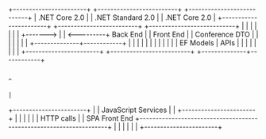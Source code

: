 +-----------------------+         +-------------------------+           +---------------------------+
|     .NET Core 2.0     |         |      .NET Standard 2.0  |           |      .NET Core 2.0        |
+-----------------------+         +-------------------------+           +---------------------------+
|                       |         |                         |           |                           |
|                       +-------> |                         | <---------+       Back End            |
|    Front End          |         |      Conference DTO     |           |                           |
|                       |         |                         |           +--------------+------------+
|                       |         |                         |           |              |            |
|                       |         |                         |           |   EF Models  |   APIs     |
|                       |         |                         |           |              |            |
+-----------------------+         +-------------------------+           +--------------+------------+

                                                                                             ^
                                                                                             |
+-----------------------+                                                                    |
|   JavaScript Services |                                                                    |
+-----------------------+                                                                    |
|                       |                                                                    |
|                       |                     HTTP calls                                     |
|    SPA Front End      +--------------------------------------------------------------------+
|                       |
|                       |
|                       |
+-----------------------+
